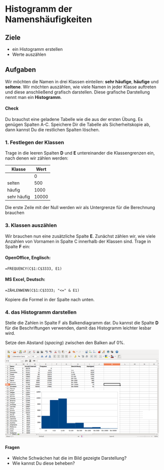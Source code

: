 
# Histogramm der Namenshäufigkeiten

## Ziele

* ein Histogramm erstellen
* Werte auszählen

## Aufgaben

Wir möchten die Namen in drei Klassen einteilen: **sehr häufige**, **häufige** und **seltene**. Wir möchten auszählen, wie viele Namen in jeder Klasse auftreten und diese anschließend grafisch darstellen. Diese grafische Darstellung nennt man ein **Histogramm**.

#### Check

Du brauchst eine geladene Tabelle wie die aus der ersten Übung. Es genügen Spalten A-C. Speichere Dir die Tabelle als Sicherheitskopie ab, dann kannst Du die restlichen Spalten löschen.


### 1. Festlegen der Klassen

Trage in die leeren Spalten **D** und **E** untereinander die Klassengrenzen ein, nach denen wir zählen werden:

| Klasse | Wert |
|--------|------|
|        |   0  |
| selten | 500  |
| häufig | 1000 |
| sehr häufig | 10000 |

Die erste Zeile mit der Null werden wir als Untergrenze für die Berechnung brauchen

### 3. Klassen auszählen

Wir brauchen nun eine zusätzliche Spalte **E**. Zunächst zählen wir, wie viele Anzahlen von Vornamen in Spalte C innerhalb der Klassen sind. Trage in Spalte **F** ein:

#### OpenOffice, Englisch:

    =FREQUENCY(C$1:C$3333, E1)

#### MS Excel, Deutsch:

    =ZÄHLENWENN(C$1:C$3333; "<=" & E1)

Kopiere die Formel in der Spalte nach unten.

### 4. das Histogramm darstellen

Stelle die Zahlen in Spalte F als Balkendiagramm dar.
Du kannst die Spalte **D** für die Beschriftungen verwenden, damit das Histogramm leichter lesbar wird.

Setze den Abstand (*spacing*) zwischen den Balken auf 0%.

![Histogramm](images/histogramm.png)

#### Fragen

* Welche Schwächen hat die im Bild gezeigte Darstellung?
* Wie kannst Du diese beheben?


